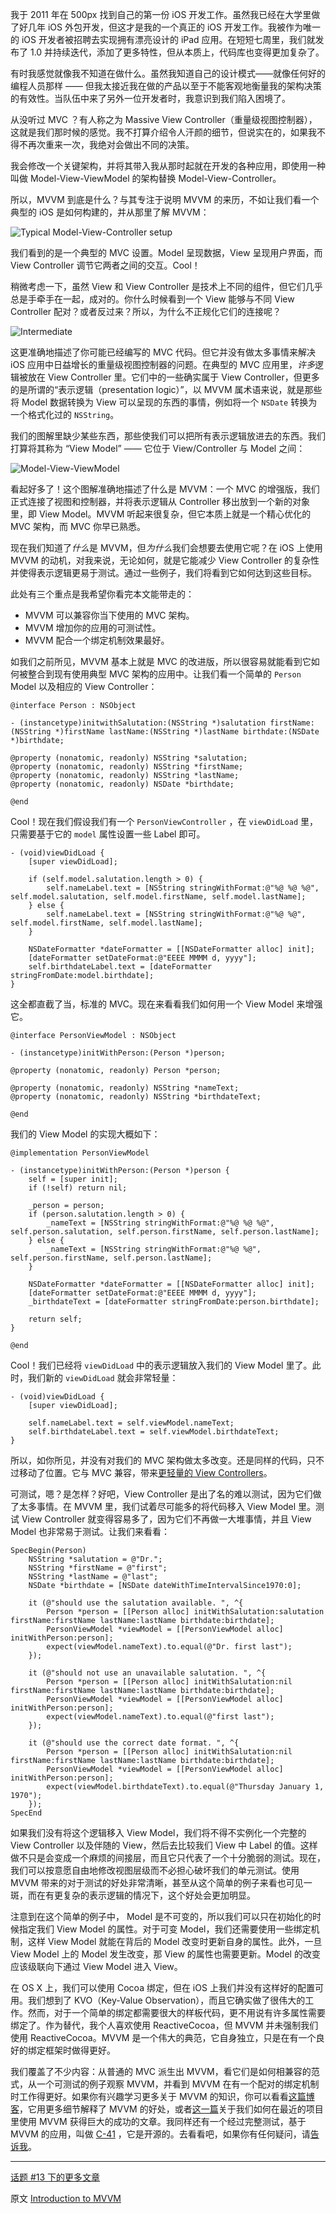 我于 2011 年在 500px 找到自己的第一份 iOS 开发工作。虽然我已经在大学里做了好几年 iOS 外包开发，但这才是我的一个真正的 iOS 开发工作。我被作为唯一的 iOS 开发者被招聘去实现拥有漂亮设计的 iPad 应用。在短短七周里，我们就发布了 1.0 并持续迭代，添加了更多特性，但从本质上，代码库也变得更加复杂了。

有时我感觉就像我不知道在做什么。虽然我知道自己的设计模式——就像任何好的编程人员那样 —— 但我太接近我在做的产品以至于不能客观地衡量我的架构决策的有效性。当队伍中来了另外一位开发者时，我意识到我们陷入困境了。

从没听过 MVC ？有人称之为 Massive View Controller（重量级视图控制器），这就是我们那时候的感觉。我不打算介绍令人汗颜的细节，但说实在的，如果我不得不再次重来一次，我绝对会做出不同的决策。

我会修改一个关键架构，并将其带入我从那时起就在开发的各种应用，即使用一种叫做 Model-View-ViewModel 的架构替换 Model-View-Controller。

所以，MVVM 到底是什么？与其专注于说明 MVVM 的来历，不如让我们看一个典型的 iOS 是如何构建的，并从那里了解 MVVM：

![Typical Model-View-Controller setup](https://objccn.io/images/issue-13/mvvm1.png)

我们看到的是一个典型的 MVC 设置。Model 呈现数据，View 呈现用户界面，而 View Controller 调节它两者之间的交互。Cool！

稍微考虑一下，虽然 View 和 View Controller 是技术上不同的组件，但它们几乎总是手牵手在一起，成对的。你什么时候看到一个 View 能够与不同 View Controller 配对？或者反过来？所以，为什么不正规化它们的连接呢？

![Intermediate](https://objccn.io/images//issue-13/intermediate.png)

这更准确地描述了你可能已经编写的 MVC 代码。但它并没有做太多事情来解决 iOS 应用中日益增长的重量级视图控制器的问题。在典型的 MVC 应用里，*许多*逻辑被放在 View Controller 里。它们中的一些确实属于 View Controller，但更多的是所谓的“表示逻辑（presentation logic）”，以 MVVM 属术语来说，就是那些将 Model 数据转换为 View 可以呈现的东西的事情，例如将一个 `NSDate` 转换为一个格式化过的 `NSString`。

我们的图解里缺少某些东西，那些使我们可以把所有表示逻辑放进去的东西。我们打算将其称为 “View Model” —— 它位于 View/Controller 与 Model 之间：

![Model-View-ViewModel](https://objccn.io/images//issue-13/mvvm.png)

看起好多了！这个图解准确地描述了什么是 MVVM：一个 MVC 的增强版，我们正式连接了视图和控制器，并将表示逻辑从 Controller 移出放到一个新的对象里，即 View Model。MVVM 听起来很复杂，但它本质上就是一个精心优化的 MVC 架构，而 MVC 你早已熟悉。

现在我们知道了*什么*是 MVVM，但*为什么*我们会想要去使用它呢？在 iOS 上使用 MVVM 的动机，对我来说，无论如何，就是它能减少 View Controller 的复杂性并使得表示逻辑更易于测试。通过一些例子，我们将看到它如何达到这些目标。

此处有三个重点是我希望你看完本文能带走的：

- MVVM 可以兼容你当下使用的 MVC 架构。
- MVVM 增加你的应用的可测试性。
- MVVM 配合一个绑定机制效果最好。

如我们之前所见，MVVM 基本上就是 MVC 的改进版，所以很容易就能看到它如何被整合到现有使用典型 MVC 架构的应用中。让我们看一个简单的 `Person` Model 以及相应的 View Controller：

    @interface Person : NSObject

    - (instancetype)initwithSalutation:(NSString *)salutation firstName:(NSString *)firstName lastName:(NSString *)lastName birthdate:(NSDate *)birthdate;

    @property (nonatomic, readonly) NSString *salutation;
    @property (nonatomic, readonly) NSString *firstName;
    @property (nonatomic, readonly) NSString *lastName;
    @property (nonatomic, readonly) NSDate *birthdate;

    @end

Cool！现在我们假设我们有一个 `PersonViewController` ，在 `viewDidLoad` 里，只需要基于它的 `model` 属性设置一些 Label 即可。

    - (void)viewDidLoad {
        [super viewDidLoad];

        if (self.model.salutation.length > 0) {
            self.nameLabel.text = [NSString stringWithFormat:@"%@ %@ %@", self.model.salutation, self.model.firstName, self.model.lastName];
        } else {
            self.nameLabel.text = [NSString stringWithFormat:@"%@ %@", self.model.firstName, self.model.lastName];
        }

        NSDateFormatter *dateFormatter = [[NSDateFormatter alloc] init];
        [dateFormatter setDateFormat:@"EEEE MMMM d, yyyy"];
        self.birthdateLabel.text = [dateFormatter stringFromDate:model.birthdate];
    }

这全都直截了当，标准的 MVC。现在来看看我们如何用一个 View Model 来增强它。

    @interface PersonViewModel : NSObject

    - (instancetype)initWithPerson:(Person *)person;

    @property (nonatomic, readonly) Person *person;

    @property (nonatomic, readonly) NSString *nameText;
    @property (nonatomic, readonly) NSString *birthdateText;

    @end

我们的 View Model 的实现大概如下：

    @implementation PersonViewModel

    - (instancetype)initWithPerson:(Person *)person {
        self = [super init];
        if (!self) return nil;

        _person = person;
        if (person.salutation.length > 0) {
            _nameText = [NSString stringWithFormat:@"%@ %@ %@", self.person.salutation, self.person.firstName, self.person.lastName];
        } else {
            _nameText = [NSString stringWithFormat:@"%@ %@", self.person.firstName, self.person.lastName];
        }

        NSDateFormatter *dateFormatter = [[NSDateFormatter alloc] init];
        [dateFormatter setDateFormat:@"EEEE MMMM d, yyyy"];
        _birthdateText = [dateFormatter stringFromDate:person.birthdate];

        return self;
    }

    @end


Cool！我们已经将 `viewDidLoad` 中的表示逻辑放入我们的 View Model 里了。此时，我们新的 `viewDidLoad` 就会非常轻量：

    - (void)viewDidLoad {
        [super viewDidLoad];

        self.nameLabel.text = self.viewModel.nameText;
        self.birthdateLabel.text = self.viewModel.birthdateText;
    }

所以，如你所见，并没有对我们的 MVC 架构做太多改变。还是同样的代码，只不过移动了位置。它与 MVC 兼容，带来[更轻量的 View Controllers](http://objccn.io/issue-1/)。

可测试，嗯？是怎样？好吧，View Controller 是出了名的难以测试，因为它们做了太多事情。在 MVVM 里，我们试着尽可能多的将代码移入 View Model 里。测试 View Controller 就变得容易多了，因为它们不再做一大堆事情，并且 View Model 也非常易于测试。让我们来看看：

    SpecBegin(Person)
        NSString *salutation = @"Dr.";
        NSString *firstName = @"first";
        NSString *lastName = @"last";
        NSDate *birthdate = [NSDate dateWithTimeIntervalSince1970:0];

        it (@"should use the salutation available. ", ^{
            Person *person = [[Person alloc] initWithSalutation:salutation firstName:firstName lastName:lastName birthdate:birthdate];
            PersonViewModel *viewModel = [[PersonViewModel alloc] initWithPerson:person];
            expect(viewModel.nameText).to.equal(@"Dr. first last");
        });

        it (@"should not use an unavailable salutation. ", ^{
            Person *person = [[Person alloc] initWithSalutation:nil firstName:firstName lastName:lastName birthdate:birthdate];
            PersonViewModel *viewModel = [[PersonViewModel alloc] initWithPerson:person];
            expect(viewModel.nameText).to.equal(@"first last");
        });

        it (@"should use the correct date format. ", ^{
            Person *person = [[Person alloc] initWithSalutation:nil firstName:firstName lastName:lastName birthdate:birthdate];
            PersonViewModel *viewModel = [[PersonViewModel alloc] initWithPerson:person];
            expect(viewModel.birthdateText).to.equal(@"Thursday January 1, 1970");
        });
    SpecEnd


如果我们没有将这个逻辑移入 View Model，我们将不得不实例化一个完整的 View Controller 以及伴随的 View，然后去比较我们 View 中 Label 的值。这样做不只是会变成一个麻烦的间接层，而且它只代表了一个十分脆弱的测试。现在，我们可以按意愿自由地修改视图层级而不必担心破坏我们的单元测试。使用 MVVM 带来的对于测试的好处非常清晰，甚至从这个简单的例子来看也可见一斑，而在有更复杂的表示逻辑的情况下，这个好处会更加明显。

注意到在这个简单的例子中， Model 是不可变的，所以我们可以只在初始化的时候指定我们 View Model 的属性。对于可变 Model，我们还需要使用一些绑定机制，这样 View Model 就能在背后的 Model 改变时更新自身的属性。此外，一旦 View Model 上的 Model 发生改变，那 View 的属性也需要更新。Model 的改变应该级联向下通过 View Model 进入 View。

在 OS X 上，我们可以使用 Cocoa 绑定，但在 iOS 上我们并没有这样好的配置可用。我们想到了 KVO（Key-Value Observation），而且它确实做了很伟大的工作。然而，对于一个简单的绑定都需要很大的样板代码，更不用说有许多属性需要绑定了。作为替代，我个人喜欢使用 ReactiveCocoa，但 MVVM 并未强制我们使用 ReactiveCocoa。MVVM 是一个伟大的典范，它自身独立，只是在有一个良好的绑定框架时做得更好。

我们覆盖了不少内容：从普通的 MVC 派生出 MVVM，看它们是如何相兼容的范式，从一个可测试的例子观察 MVVM，并看到 MVVM 在有一个配对的绑定机制时工作得更好。如果你有兴趣学习更多关于 MVVM 的知识，你可以看看[这篇博客](http://www.teehanlax.com/blog/model-view-viewmodel-for-ios/)，它用更多细节解释了 MVVM 的好处，或者[这一篇](http://www.teehanlax.com/blog/krush-ios-architecture/)关于我们如何在最近的项目里使用 MVVM 获得巨大的成功的文章。我同样还有一个经过完整测试，基于 MVVM 的应用，叫做 [C-41](https://github.com/AshFurrow/C-41) ，它是开源的。去看看吧，如果你有任何疑问，请[告诉我](https://twitter.com/ashfurrow)。

---

[话题 #13 下的更多文章](http://objccn.io/issue-13)

原文 [Introduction to MVVM](http://www.objc.io/issue-13/mvvm.html)

